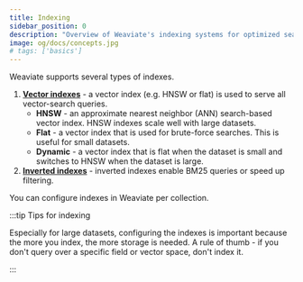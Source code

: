 ```yaml
---
title: Indexing
sidebar_position: 0
description: "Overview of Weaviate's indexing systems for optimized search performance and data retrieval efficiency."
image: og/docs/concepts.jpg
# tags: ['basics']
---
```


Weaviate supports several types of indexes.

1. **[Vector indexes](./vector-index.md)** - a vector index (e.g. HNSW or flat) is used to serve all vector-search queries.
   - **HNSW** - an approximate nearest neighbor (ANN) search-based vector index. HNSW indexes scale well with large datasets.
   - **Flat** - a vector index that is used for brute-force searches. This is useful for small datasets.
   - **Dynamic** - a vector index that is flat when the dataset is small and switches to HNSW when the dataset is large.
1. **[Inverted indexes](./inverted-index.md)** - inverted indexes enable BM25 queries or speed up filtering.

You can configure indexes in Weaviate per collection.

:::tip Tips for indexing

Especially for large datasets, configuring the indexes is important because the more you index, the more storage is needed. A rule of thumb - if you don't query over a specific field or vector space, don't index it.

:::

